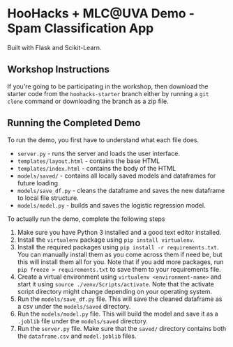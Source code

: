 # HooHacks + MLC@UVA Demo - Spam Classification App
Built with Flask and Scikit-Learn.

## Workshop Instructions
If you're going to be participating in the workshop, then download the starter code from the `hoohacks-starter` branch either by running a `git clone` command or downloading the branch as a zip file.

## Running the Completed Demo
To run the demo, you first have to understand what each file does.
* `server.py` - runs the server and loads the user interface.
* `templates/layout.html` - contains the base HTML
* `templates/index.html` - contains the body of the HTML
* `models/saved/` - contains all locally saved models and dataframes for future loading
* `models/save_df.py` - cleans the dataframe and saves the new dataframe to local file structure.
* `models/model.py` - builds and saves the logistic regression model.

To actually run the demo, complete the following steps
1. Make sure you have Python 3 installed and a good text editor installed.
2. Install the `virtualenv` package using `pip install virtualenv`.
3. Install the required packages using `pip install -r requirements.txt`. You can manually install them as you come across them if need be, but this will install them all for you. Note that if you add more packages, run `pip freeze > requirements.txt` to save them to your requirements file.
4. Create a virtual environment using `virtualenv <environment-name>` and start it using `source ./venv/Scripts/activate`. Note that the activate script directory might change depending on your operating system.
5. Run the `models/save_df.py` file. This will save the cleaned dataframe as a csv under the `models/saved` directory.
6. Run the `models/model.py` file. This will build the model and save it as a `.joblib` file under the `models/saved` directory. 
7. Run the `server.py` file. Make sure that the `saved/` directory contains both the `dataframe.csv` and `model.joblib` files.